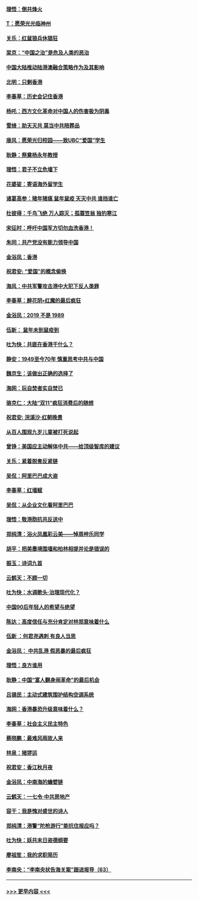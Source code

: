 #### [理悟：倒共烽火](../pages/nsc993/n11668844.md?t=11210944) 
#### [T：愿荣光光临神州](../pages/nsc993/n11668421.md?t=11210944) 
#### [关乐：红鼠狼兵休猖狂](../pages/nsc993/n11668378.md?t=11210944) 
#### [梁京：“中国之治”是危及人类的恶治](../pages/nsc993/n11668328.md?t=11210944) 
#### [中国大陆推动陆港澳融合策略作为及其影响](../pages/nsc993/n11668157.md?t=11210944) 
#### [北明：只剩香港](../pages/nsc993/n11668002.md?t=11210944) 
#### [李春草：历史会记住香港](../pages/nsc993/n11667927.md?t=11210944) 
#### [杨吒：西方文化革命对中国人的伤害极为阴毒](../pages/nsc993/n11664521.md?t=11210944) 
#### [雪绮：助天灭共 莫当中共陪葬品](../pages/nsc993/n11662650.md?t=11210944) 
#### [唐风：愿荣光归校园——致UBC“爱国”学生](../pages/nsc993/n11662194.md?t=11210944) 
#### [耿静：祭奠杨永年教授](../pages/nsc993/n11662514.md?t=11210944) 
#### [理悟：君子不立危墙下](../pages/nsc993/n11662172.md?t=11210944) 
#### [花婆娑：寄语海外留学生](../pages/nsc993/n11662121.md?t=11210944) 
#### [诸葛高参：猪年猪瘟 鼠年鼠疫 天灭中共 谁挡谁亡](../pages/nsc993/n11661980.md?t=11210944) 
#### [杜彼得：千鸟飞绝 万人踪灭；孤蓑笠翁 独钓寒江](../pages/nsc993/n11661170.md?t=11210944) 
#### [宋征时：呼吁中国军方切勿血洗香港！](../pages/nsc993/n11415318.md?t=11210944) 
#### [朱同：共产党没有能力领导中国](../pages/nsc993/n11660421.md?t=11210944) 
#### [金浴凤：香港](../pages/nsc993/n11660419.md?t=11210944) 
#### [祝君安: “爱国”的概念偷换](../pages/nsc993/n11659706.md?t=11210944) 
#### [海风：中共军警攻击港中大犯下反人类罪](../pages/nsc993/n11659632.md?t=11210944) 
#### [李春草：醉花阴•红魔的最后疯狂](../pages/nsc993/n11659287.md?t=11210944) 
#### [金浴凤：2019 不是 1989](../pages/nsc993/n11657663.md?t=11210944) 
#### [伍新： 鼠年未到鼠疫到](../pages/nsc993/n11655098.md?t=11210944) 
#### [吐为快：共匪在香港干什么？](../pages/nsc993/n11654891.md?t=11210944) 
#### [静安：1949至今70年 慎重思考中共与中国](../pages/nsc993/n11651244.md?t=11210944) 
#### [魏京生：该做出正确的选择了](../pages/nsc993/n11653084.md?t=11210944) 
#### [海网：玩自焚者实自焚已](../pages/nsc993/n11652423.md?t=11210944) 
#### [骆克仁：大陆“双11”疯狂消费后的随想](../pages/nsc993/n11652305.md?t=11210944) 
#### [祝君安: 浣溪沙·红朝晚景](../pages/nsc993/n11652258.md?t=11210944) 
#### [从百人围观九岁儿童被打死说起](../pages/nsc993/n11651030.md?t=11210944) 
#### [曾铮：美国应主动解体中共——给顶级智库的建议](../pages/nsc993/n11649888.md?t=11210944) 
#### [关乐：紧着脱套反紧链](../pages/nsc993/n11649069.md?t=11210944) 
#### [吴侃：阿里巴巴成大盗](../pages/nsc993/n11645523.md?t=11210944) 
#### [李春草：红墙赋](../pages/nsc993/n11646389.md?t=11210944) 
#### [吴侃：从企业文化看阿里巴巴](../pages/nsc993/n11645476.md?t=11210944) 
#### [理悟：敬港胞抗共反送中](../pages/nsc993/n11645466.md?t=11210944) 
#### [郑纯清：浴火凤凰彩云美——悼周梓乐同学](../pages/nsc993/n11645155.md?t=11210944) 
#### [胡平：把美墨境围墙和柏林相提并论是错误的](../pages/nsc993/n11645134.md?t=11210944) 
#### [振玉：诗词九首](../pages/nsc993/n11644081.md?t=11210944) 
#### [云鹤天：不顾一切](../pages/nsc993/n11643508.md?t=11210944) 
#### [吐为快：水调歌头·治理现代化？](../pages/nsc993/n11643485.md?t=11210944) 
#### [中国90后年轻人的希望与绝望](../pages/nsc993/n11642317.md?t=11210944) 
#### [陈达：高度信任与充分肯定对林郑意味着什么](../pages/nsc993/n11641441.md?t=11210944) 
#### [伍新 ：何君尧遇刺 有良人当思](../pages/nsc993/n11641503.md?t=11210944) 
#### [金浴凤： 中共乱港  假恶暴的最后疯狂](../pages/nsc993/n11641495.md?t=11210944) 
#### [理悟：良方谁用](../pages/nsc993/n11641463.md?t=11210944) 
#### [耿静：中国“富人翻身闹革命”的最后机会](../pages/nsc993/n11640655.md?t=11210944) 
#### [吕锡民：主动式建筑围护结构空调系统](../pages/nsc993/n11640168.md?t=11210944) 
#### [海网：香港暴恐升级意味着什么？](../pages/nsc993/n11635904.md?t=11210944) 
#### [李春草：社会主义民主特色](../pages/nsc993/n11634657.md?t=11210944) 
#### [蔡晓鹏：最难风雨故人来](../pages/nsc993/n11633145.md?t=11210944) 
#### [林泉：猪猡运](../pages/nsc993/n11631469.md?t=11210944) 
#### [祝君安：香江秋月夜](../pages/nsc993/n11631440.md?t=11210944) 
#### [金浴凤：中南海的蟾嬖链](../pages/nsc993/n11631290.md?t=11210944) 
#### [云鹤天：一七令·中共房地产](../pages/nsc993/n11630084.md?t=11210944) 
#### [容干：我是愧对盛世的诗人](../pages/nsc993/n11630059.md?t=11210944) 
#### [郑纯清：港警“陀枪游行”能抗住报应吗？](../pages/nsc993/n11629999.md?t=11210944) 
#### [吐为快：妖共末日盗德纲要](../pages/nsc993/n11628610.md?t=11210944) 
#### [廖祖笙：我的求职简历](../pages/nsc993/n11628492.md?t=11210944) 
#### [李南央：“李南央状告海关案”跟进报导（63）](../pages/nsc993/n11627039.md?t=11210944) 

----
#### [ >>> 更早内容 <<< ](../indexes/nsc993-earlier.md)
